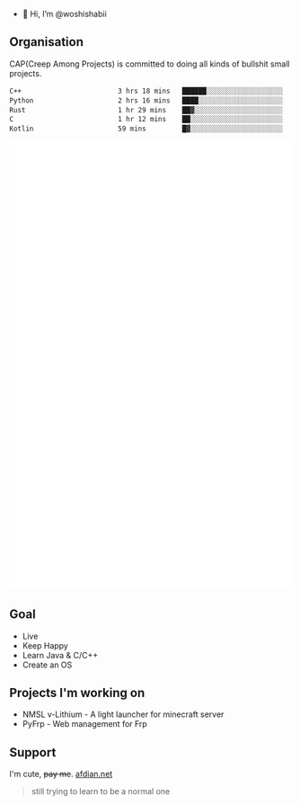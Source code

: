 - 👋 Hi, I’m @woshishabii

## Organisation

CAP(Creep Among Projects) is committed to doing all kinds of bullshit small projects.

<!--START_SECTION:waka-->

```txt
C++                        3 hrs 18 mins   ██████░░░░░░░░░░░░░░░░░░░   23.44 %
Python                     2 hrs 16 mins   ████░░░░░░░░░░░░░░░░░░░░░   16.14 %
Rust                       1 hr 29 mins    ██▓░░░░░░░░░░░░░░░░░░░░░░   10.54 %
C                          1 hr 12 mins    ██░░░░░░░░░░░░░░░░░░░░░░░   08.61 %
Kotlin                     59 mins         █▓░░░░░░░░░░░░░░░░░░░░░░░   07.02 %
```

<!--END_SECTION:waka-->

![card](https://github.com/woshishabii/netease-cloud-music-card/blob/main/card.svg)

## Goal
- Live
- Keep Happy
- Learn Java & C/C++
- Create an OS

## Projects I'm working on

- NMSL v-Lithium - A light launcher for minecraft server
- PyFrp - Web management for Frp


## Support
I'm cute, ~~pay me~~.
[afdian.net](https://afdian.net/a/woshishabi)

> still trying to learn to be a normal one

<!---
woshishabii/woshishabii is a ✨ special ✨ repository because its `README.md` (this file) appears on your GitHub profile.
You can click the Preview link to take a look at your changes.
--->
